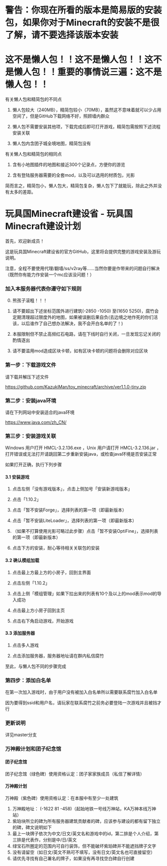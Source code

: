 # 警告：你现在所看的版本是简易版的安装包，如果你对于Minecraft的安装不是很了解，请不要选择该版本安装
# 这不是懒人包！！这不是懒人包！！这不是懒人包！！重要的事情说三遍：这不是懒人包！！

有关懒人包和精简包的不同点
1. 懒人包较大（240MB），精简包较小（70MB），虽然这不意味着就可以少占用空间了，但是GitHub下载网络不好，照顾墙内群众

2. 懒人包不需要安装其他项，下载完成后即可打开游戏，精简包需按照下述流程安装关联

3. 懒人包内含团子城全境地图，精简包没有

有关懒人包和精简包的相同点
1. 含有小地图插件的地图和接近300个记录点，方便你的游览

2. 含有登陆服务器需要的全套mod，以及可以选用的材质包，光影

简而言之，精简包小，懒人包大，精简包复杂，懒人包下了就能玩，除此之外并没有太多的差距。



# 玩具国Minecraft建设省 - 玩具国Minecraft建设计划

首先，欢迎新成员！

这是玩具国Minecraft建设省的官方GitHub，这里将会提供完整的游戏安装及游玩说明。

注意，全程不要使用代理/翻墙/ss/v2ray等……当然你要是作带来的问题自行解决（既然你有能力作安装一个mc应该没问题！）

### 加入本服务器代表你遵守如下规则
0. 熊孩子滚粗！！！

1. 请不要超出下述坐标范围外进行建筑(-2850 -1050) 至(1650 5250)，腐竹会定期清理超过限度外的地图，如果被误删后果自负(去边境之地作死的你们活该，以后谁作了自己想办法解决，我不会开白名单的了！)

2. 本服限制但不禁止高频红石电路，请在下线时自行关闭，一旦发现忘记关闭的酌情逐出

3. 请不要滥用mod造成区块卡顿，如有区块卡顿的问题将会删除对应区块


### 第一步：下载游戏文件

请下载并解压下述文件

https://github.com/KazukiMan/toy_minecraft/archive/ver1.1.0-tiny.zip


### 第二步：安装java环境

请在下列网站中安装适合的java环境

https://www.java.com/zh_CN/


### 第三步：安装游戏关联

Windows 用户打开 HMCL-3.2.136.exe ，Unix 用户请打开 HMCL-3.2.136.jar ，打开错误或无法打开请跳回第二步重新安装java，或检查java环境是否安装正常


如果打开正确，执行下列步骤

#### 3.1 安装游戏
1. 点击左侧「没有游戏版本」，点击上侧加号「安装新游戏版本」

2. 点击「1.10.2」

3. 点击「暂不安装Forge」，选择列表的第一项（即最新版本）

4. 点击「暂不安装LiteLoader」，选择列表的第一项（即最新版本）

5. （如果不打算使用光影可略过此步骤）点击「暂不安装OptiFine」，选择列表的第一项（即最新版本）

6. 点击下方的安装，耐心等待相关关联包的安装


#### 3.2 确认模组加载
1. 点击最上方最上方的小房子，回到主界面

2. 点击左侧「1.10.2」

3. 点击上侧「模组管理」如果下拉出来的列表有10个及以上的mod表示mod的导入成功

4. 点击最上方小房子回到主页

5. 点击右下角启动游戏，开始游戏


#### 3.3 添加服务器
1. 点击多人游戏

2. 点击添加服务器，服务器地址请在群内私信腐竹

至此，与懒人包不同的步骤完成


### 第四步：添加白名单

在第一次加入游戏时，由于用户没有被加入白名单所以需要联系腐竹加入白名单

因为要得到ssid和用户名，请玩家在联系腐竹之前务必要登陆一次游戏并且被挡才行

### 更新说明
详见master分支

### 万神殿计划和团子纪念馆

#### 团子纪念馆
团子纪念馆（绿色碑）使用资格认定：团子家家族成员（私信了解详情）

#### 万神殿计划

万神殿（紫色碑）使用资格认定：在本服中有至少一处建筑

1. 万神殿地址： (-1622 81 -458)（起始地铁一号线万神站，KA万神本线万神站）
2. 紫珀块所立的碑为所有服务器建筑贡献者的碑，应该参与建设的都有留下独立的碑，碑文说明如下
3. 最上一块牌子依次为中文/日文/英文名和游戏中的id，第二排是个人介绍，第三排是代表作，分别是中/日/英文
4. 绿宝石所圈定的范围内可自行装饰，但不能破坏紫珀碑并不能遮挡牌子文字
5. 没有请留空（如日文/英文不熟可不填写，没有日文/英文名也可直接留空）
6. 请优先寻找有自己署名的牌子，如果没有再寻找空白碑自行创建